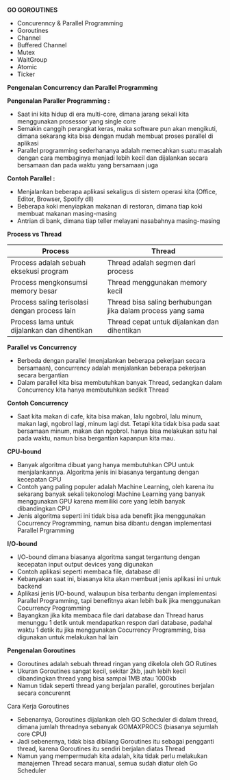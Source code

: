 **GO GOROUTINES**
- Concurenncy & Parallel Programming
- Goroutines
- Channel
- Buffered Channel
- Mutex
- WaitGroup
- Atomic
- Ticker

**Pengenalan Concurrency dan Parallel Programming**

**Pengenalan Paraller Programming :**
- Saat ini kita hidup di era multi-core, dimana jarang sekali kita menggunakan prosessor yang single core
- Semakin canggih perangkat keras, maka software pun akan mengikuti, dimana sekarang kita bisa dengan mudah membuat proses parallel di aplikasi
- Parallel programming sederhananya adalah memecahkan suatu masalah dengan cara membaginya menjadi lebih kecil dan dijalankan secara bersamaan dan pada waktu yang bersamaan juga

**Contoh Parallel :**
- Menjalankan beberapa aplikasi sekaligus di sistem operasi kita (Office, Editor, Browser, Spotify dll)
- Beberapa koki menyiapkan makanan di restoran, dimana tiap koki membuat makanan masing-masing
- Antrian di bank, dimana tiap teller melayani nasabahnya masing-masing

**Process vs Thread**

| Process                                       | Thread                                                      |
|-----------------------------------------------|-------------------------------------------------------------|
| Process adalah sebuah eksekusi program        | Thread adalah segmen dari process                           |
| Process mengkonsumsi memory besar             | Thread menggunakan memory kecil                             |
| Process saling terisolasi dengan process lain | Thread bisa saling berhubungan jika dalam process yang sama |
| Process lama untuk dijalankan dan dihentikan  | Thread cepat untuk dijalankan dan dihentikan                |

**Parallel vs Concurrency**
- Berbeda dengan parallel (menjalankan beberapa pekerjaan secara bersamaan), concurrency adalah menjalankan beberapa pekerjaan secara bergantian
- Dalam parallel kita bisa membutuhkan banyak Thread, sedangkan dalam Concurrency kita hanya membutuhkan sedikit Thread

**Contoh Concurrency**
- Saat kita makan di cafe, kita bisa makan, lalu ngobrol, lalu minum, makan lagi, ngobrol lagi, minum lagi dst. Tetapi kita tidak bisa pada saat bersamaan minum, makan dan ngobrol. hanya bisa melakukan satu hal pada waktu, namun bisa bergantian kapanpun kita mau.

**CPU-bound**
- Banyak algoritma dibuat yang hanya membutuhkan CPU untuk menjalankannya. Algoritma jenis ini biasanya tergantung dengan kecepatan CPU
- Contoh yang paling populer adalah Machine Learning, oleh karena itu sekarang banyak sekali tekonologi Machine Learning yang banyak menggunakan GPU karena memiliki core yang lebih banyak dibandingkan CPU
- Jenis algoritma seperti ini tidak bisa ada benefit jika menggunakan Cocurrency Programming, namun bisa dibantu dengan implementasi Parallel Prgramming

**I/O-bound**
- I/O-bound dimana biasanya algoritma sangat tergantung dengan kecepatan input output devices yang digunakan
- Contoh aplikasi seperti membaca file, database dll
- Kebanyakan saat ini, biasanya kita akan membuat jenis aplikasi ini untuk backend
- Aplikasi jenis I/O-bound, walaupun bisa terbantu dengan implementasi Parallel Programming, tapi benefitnya akan lebih baik jika menggunakan Cocurrency Programming
- Bayangkan jika kita membaca file dari database dan Thread harus menunggu 1 detik untuk mendapatkan respon dari database, padahal
waktu 1 detik itu jika menggunakan Cocurrency Programming, bisa digunakan untuk melakukan hal lain
  
**Pengenalan Goroutines**
- Goroutines adalah sebuah thread ringan yang dikelola oleh GO Rutines
- Ukuran Goroutines sangat kecil, sekitar 2kb, jauh lebih kecil dibandingkan thread yang bisa sampai 1MB atau 1000kb
- Namun tidak seperti thread yang berjalan parallel, goroutines berjalan secara concurennt

Cara Kerja Goroutines
- Sebenarnya, Goroutines dijalankan oleh GO Scheduler di dalam thread, dimana jumlah threadnya sebanyak GOMAXPROCS (biasanya sejumlah core CPU)
- Jadi sebenernya, tidak bisa dibilang Goroutines itu sebagai pengganti thread, karena Goroutines itu sendiri berjalan diatas Thread
- Namun yang mempermudah kita adalah, kita tidak perlu melakukan manajemen Thread secara manual, semua sudah diatur oleh Go Scheduler


  



